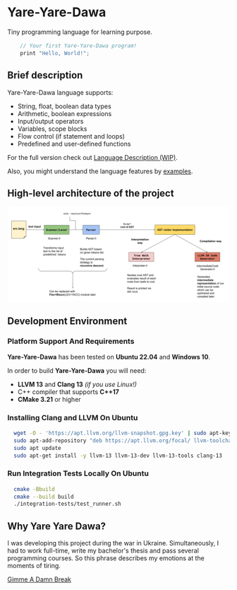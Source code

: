 # Yare-Yare-Dawa
Tiny programming language for learning purpose. 

```cpp
    // Your first Yare-Yare-Dawa program!
    print "Hello, World!";
```

## Brief description

Yare-Yare-Dawa language supports:
- String, float, boolean data types
- Arithmetic, boolean expressions
- Input/output operators
- Variables, scope blocks
- Flow control (if statement and loops)
- Predefined and user-defined functions


For the full version check out [Language Description (WIP)](docs/language_description.md).

Also, you might understand the language features by [examples](examples/).

## High-level architecture of the project 

![](docs/img/Architecture.png)

## Development Environment

### Platform Support And Requirements

**Yare-Yare-Dawa** has been tested on **Ubuntu 22.04** and **Windows 10**. 

In order to build **Yare-Yare-Dawa** you will need:

* **LLVM 13** and **Clang 13** _(if you use Linux!)_
* C++ compiler that supports **C++17**
* **CMake 3.21** or higher

### Installing Clang and LLVM On Ubuntu

```bash
  wget -O - 'https://apt.llvm.org/llvm-snapshot.gpg.key' | sudo apt-key add -
  sudo apt-add-repository "deb https://apt.llvm.org/focal/ llvm-toolchain-focal-13 main"
  sudo apt update
  sudo apt-get install -y llvm-13 llvm-13-dev llvm-13-tools clang-13
```

### Run Integration Tests Locally On Ubuntu

```bash
  cmake -Bbuild
  cmake --build build
  ./integration-tests/test_runner.sh
```

## Why Yare Yare Dawa?

I was developing this project during the war in Ukraine. Simultaneously, I had to work full-time, write my bachelor's thesis and pass several programming courses. So this phrase describes my emotions at the moments of tiring.

[Gimme A Damn Break](https://youtu.be/by3iQP2c3Qk)